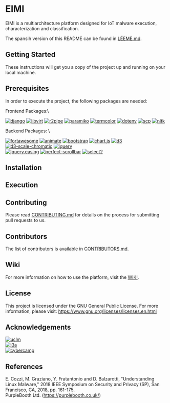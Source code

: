 # EIMI

EIMI is a multiarchitecture platform designed for IoT malware execution, characterization and classification. 

The spansih version  of this README can be found in [LÉEME.md](https://github.com/KM-11/EIMI/blob/master/README_ES.md). 
## Getting Started

These instructions will get you a copy of the project up and running on your local machine. 

## Prerequisites

In order to execute the project, the following packages are needed:

Frontend Packages:\

[![django](https://img.shields.io/badge/django-2.2.7-green)](https://www.djangoproject.com/download/) 
[![libvirt](https://img.shields.io/badge/libvirt-5.9.0-green)](https://libvirt.org/sources/python/)
[![r2pipe](https://img.shields.io/badge/r2pipe-1.4.2-green)](https://github.com/radareorg/radare2-r2pipe)
[![paramiko](https://img.shields.io/badge/paramiko-2.6.0-green)](https://github.com/paramiko/paramiko/)
[![termcolor](https://img.shields.io/badge/termcolor-1.1.0-green)](https://pypi.org/project/termcolor/)
[![dotenv](https://img.shields.io/badge/dotenv-0.10.3-green)](https://github.com/theskumar/python-dotenv)
[![scp](https://img.shields.io/badge/scp-0.13.2-green)](https://github.com/jbardin/scp.py)
[![nltk](https://img.shields.io/badge/nltk-3.4.5-green)](http://www.nltk.org/install.html)

Backend Packages: \

[![fortawesome](https://img.shields.io/badge/fortawesome-5.11.2-yellowgreen)](https://fontawesome.com/download)
[![animate](https://img.shields.io/badge/animate-1.0.0-yellowgreen)](https://www.npmjs.com/package/animate)
[![bootstrap](https://img.shields.io/badge/bootstrap-4.4.0-yellowgreen)](https://getbootstrap.com/docs/4.4/getting-started/download/)
[![chart.js](https://img.shields.io/badge/chart-2.9.3-yellowgreen)](https://github.com/chartjs)
[![d3](https://img.shields.io/badge/d3-5.14.2-yellowgreen)](https://github.com/d3/d3)
[![d3-scale-chromatic](https://img.shields.io/badge/d3--scale--chromatic-1.5.0-yellowgreen)](https://github.com/d3/d3-scale-chromatic)
[![jquery](https://img.shields.io/badge/jquery-3.4.1-yellowgreen)](https://jquery.com/download/)\
[![jquery.easing](https://img.shields.io/badge/jquery.easing-1.4.1-yellowgreen)](https://github.com/gdsmith/jquery.easing)
[![perfect-scrollbar](https://img.shields.io/badge/perfect--scrollbar-1.4.0-yellowgreen)](https://github.com/mdbootstrap/perfect-scrollbar)
[![select2](https://img.shields.io/badge/select2-4.0.12-yellowgreen)](https://github.com/select2/select2)

## Installation

## Execution

## Contributing

Please read [CONTRIBUTING.md](https://github.com/KM-11/EIMI/blob/master/CONTRIBUTING.md) for details on the process for submitting pull requests to us.

## Contributors

The list of contributors is available in [CONTRIBUTORS.md](https://github.com/KM-11/EIMI/blob/master/CONTRIBUTORS.md).

## Wiki

For more information on how to use the platform, visit the [WIKI](https://github.com/KM-11/EIMI/wiki).

## License

This project is licensed under the GNU General Public License. For more information, please visit: https://www.gnu.org/licenses/licenses.en.html

## Acknowledgements

[![uclm](https://i.ibb.co/0YpWBWm/UCLM-CEI-Color.png)](https://www.uclm.es/)\
[![i3a](https://i.ibb.co/j8jC8nV/I3A.png)](https://www.i3a.uclm.es/i3a_w/)\
[![cybercamp](https://i.ibb.co/k1cw1MP/02-escudo-cybercamp.png)](https://cybercamp.es/)

## References

E. Cozzi, M. Graziano, Y. Fratantonio and D. Balzarotti, "Understanding Linux Malware," 2018 IEEE Symposium on Security and Privacy (SP), San Francisco, CA, 2018, pp. 161-175.\
PurpleBooth Ltd. (https://purplebooth.co.uk/)